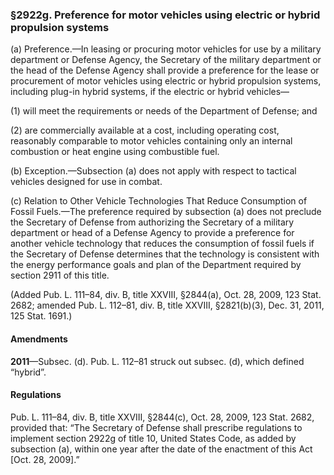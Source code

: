 ### §2922g. Preference for motor vehicles using electric or hybrid propulsion systems ###

(a) Preference.—In leasing or procuring motor vehicles for use by a military department or Defense Agency, the Secretary of the military department or the head of the Defense Agency shall provide a preference for the lease or procurement of motor vehicles using electric or hybrid propulsion systems, including plug-in hybrid systems, if the electric or hybrid vehicles—

(1) will meet the requirements or needs of the Department of Defense; and

(2) are commercially available at a cost, including operating cost, reasonably comparable to motor vehicles containing only an internal combustion or heat engine using combustible fuel.

(b) Exception.—Subsection (a) does not apply with respect to tactical vehicles designed for use in combat.

(c) Relation to Other Vehicle Technologies That Reduce Consumption of Fossil Fuels.—The preference required by subsection (a) does not preclude the Secretary of Defense from authorizing the Secretary of a military department or head of a Defense Agency to provide a preference for another vehicle technology that reduces the consumption of fossil fuels if the Secretary of Defense determines that the technology is consistent with the energy performance goals and plan of the Department required by section 2911 of this title.

(Added Pub. L. 111–84, div. B, title XXVIII, §2844(a), Oct. 28, 2009, 123 Stat. 2682; amended Pub. L. 112–81, div. B, title XXVIII, §2821(b)(3), Dec. 31, 2011, 125 Stat. 1691.)

#### Amendments ####

**2011**—Subsec. (d). Pub. L. 112–81 struck out subsec. (d), which defined “hybrid”.

#### Regulations ####

Pub. L. 111–84, div. B, title XXVIII, §2844(c), Oct. 28, 2009, 123 Stat. 2682, provided that: “The Secretary of Defense shall prescribe regulations to implement section 2922g of title 10, United States Code, as added by subsection (a), within one year after the date of the enactment of this Act [Oct. 28, 2009].”